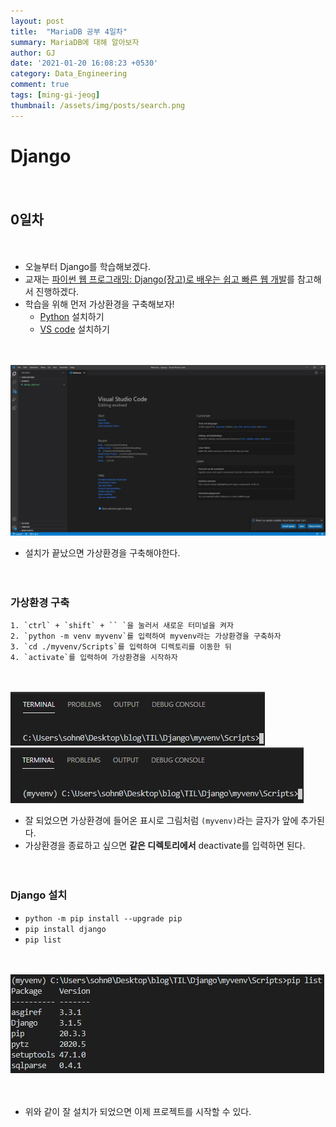 ```yaml
---
layout: post
title:  "MariaDB 공부 4일차"
summary: MariaDB에 대해 알아보자
author: GJ
date: '2021-01-20 16:08:23 +0530'
category: Data_Engineering
comment: true
tags: [ming-gi-jeog]
thumbnail: /assets/img/posts/search.png
---
```


# Django

　

## 0일차

　

* 오늘부터 Django를 학습해보겠다.
* 교재는 [파이썬 웹 프로그래밍: Django(장고)로 배우는 쉽고 빠른 웹 개발](https://www.hanbit.co.kr/store/books/look.php?p_code=B5790464800)를 참고해서 진행하겠다.
* 학습을 위해 먼저 가상환경을 구축해보자!
  * [Python](https://www.python.org/) 설치하기
  * [VS code](https://code.visualstudio.com/) 설치하기

　

<img src="https://github.com/sohn0356-git/sohn0356-git.github.io/blob/master/_posts/md-images/django_0%EC%9D%BC%EC%B0%A8_01.JPG?raw=true">

* 설치가 끝났으면 가상환경을 구축해야한다.

　

### 가상환경 구축

    1. `ctrl` + `shift` + `` `을 눌러서 새로운 터미널을 켜자
    2. `python -m venv myvenv`를 입력하여 myvenv라는 가상환경을 구축하자
    3. `cd ./myvenv/Scripts`를 입력하여 디렉토리를 이동한 뒤
    4. `activate`를 입력하여 가상환경을 시작하자


　

<img src="https://github.com/sohn0356-git/sohn0356-git.github.io/blob/master/_posts/md-images/django_0%EC%9D%BC%EC%B0%A8_02.JPG?raw=true">

<img src="https://github.com/sohn0356-git/sohn0356-git.github.io/blob/master/_posts/md-images/django_0%EC%9D%BC%EC%B0%A8_03.JPG?raw=true">

* 잘 되었으면 가상환경에 들어온 표시로 그림처럼 `(myvenv)`라는 글자가 앞에 추가된다.
* 가상환경을 종료하고 싶으면 **같은 디렉토리에서** deactivate를 입력하면 된다.

　

### Django 설치

* `python -m pip install --upgrade pip`
* `pip install django`
* `pip list`

　

<img src="https://github.com/sohn0356-git/sohn0356-git.github.io/blob/master/_posts/md-images/django_0%EC%9D%BC%EC%B0%A8_04.JPG?raw=true">

　

* 위와 같이 잘 설치가 되었으면 이제 프로젝트를 시작할 수 있다.